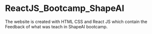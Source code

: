 # ReactJS_Bootcamp_ShapeAI
The website is created with HTML CSS and React JS which contain the Feedback of what was teach in ShapeAI bootcamp.
